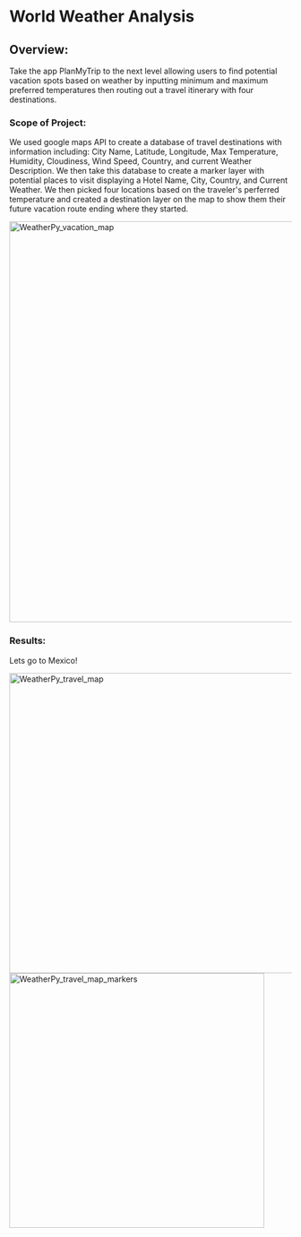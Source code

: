 # World Weather Analysis

## Overview:
Take the app PlanMyTrip to the next level allowing users to find potential vacation spots based on weather by inputting minimum and maximum preferred temperatures then routing out a travel itinerary with four destinations.

### Scope of Project: 
We used google maps API to create a database of travel destinations with information including: City Name, Latitude, Longitude, Max Temperature, Humidity, Cloudiness, Wind Speed, Country, and current Weather Description. We then take this database to create a marker layer with potential places to visit displaying a Hotel Name, City, Country, and Current Weather. We then picked four locations based on the traveler's perferred temperature and created a destination layer on the map to show them their future vacation route ending where they started. 

<img width="716" alt="WeatherPy_vacation_map" src="https://user-images.githubusercontent.com/111904266/201982237-ded6e931-577e-421d-a266-40e82d47d5c1.png">

### Results: 
Lets go to Mexico!

<img width="536" alt="WeatherPy_travel_map" src="https://user-images.githubusercontent.com/111904266/201982278-8ced0c90-216c-491e-bca8-a3c0821fe396.png">

<img width="455" alt="WeatherPy_travel_map_markers" src="https://user-images.githubusercontent.com/111904266/201982288-9773be5c-344f-42e4-8cc0-1721ebb0fbc2.png">
